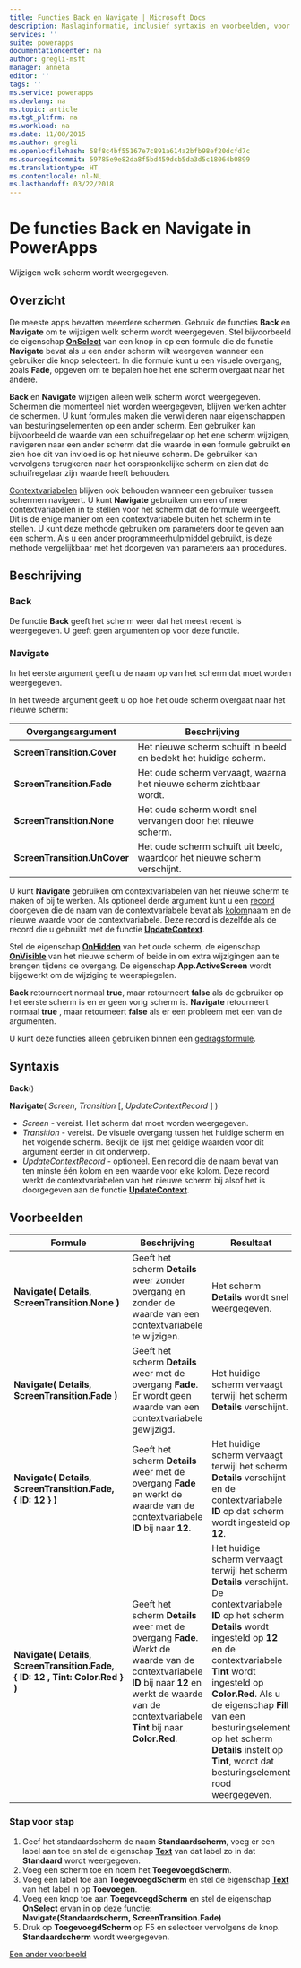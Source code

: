 ```yaml
---
title: Functies Back en Navigate | Microsoft Docs
description: Naslaginformatie, inclusief syntaxis en voorbeelden, voor de functies Navigate en Back in PowerApps
services: ''
suite: powerapps
documentationcenter: na
author: gregli-msft
manager: anneta
editor: ''
tags: ''
ms.service: powerapps
ms.devlang: na
ms.topic: article
ms.tgt_pltfrm: na
ms.workload: na
ms.date: 11/08/2015
ms.author: gregli
ms.openlocfilehash: 58f8c4bf55167e7c891a614a2bfb98ef20dcfd7c
ms.sourcegitcommit: 59785e9e82da8f5bd459dcb5da3d5c18064b0899
ms.translationtype: HT
ms.contentlocale: nl-NL
ms.lasthandoff: 03/22/2018
---
```

# <a name="back-and-navigate-functions-in-powerapps"></a>De functies Back en Navigate in PowerApps
Wijzigen welk scherm wordt weergegeven.

## <a name="overview"></a>Overzicht
De meeste apps bevatten meerdere schermen.  Gebruik de functies **Back** en **Navigate** om te wijzigen welk scherm wordt weergegeven. Stel bijvoorbeeld de eigenschap **[OnSelect](../controls/properties-core.md)** van een knop in op een formule die de functie **Navigate** bevat als u een ander scherm wilt weergeven wanneer een gebruiker die knop selecteert. In die formule kunt u een visuele overgang, zoals **Fade**, opgeven om te bepalen hoe het ene scherm overgaat naar het andere.  

**Back** en **Navigate** wijzigen alleen welk scherm wordt weergegeven. Schermen die momenteel niet worden weergegeven, blijven werken achter de schermen. U kunt formules maken die verwijderen naar eigenschappen van besturingselementen op een ander scherm. Een gebruiker kan bijvoorbeeld de waarde van een schuifregelaar op het ene scherm wijzigen, navigeren naar een ander scherm dat die waarde in een formule gebruikt en zien hoe dit van invloed is op het nieuwe scherm.  De gebruiker kan vervolgens terugkeren naar het oorspronkelijke scherm en zien dat de schuifregelaar zijn waarde heeft behouden.

[Contextvariabelen](../working-with-variables.md#create-a-context-variable) blijven ook behouden wanneer een gebruiker tussen schermen navigeert. U kunt **Navigate** gebruiken om een of meer contextvariabelen in te stellen voor het scherm dat de formule weergeeft. Dit is de enige manier om een contextvariabele buiten het scherm in te stellen. U kunt deze methode gebruiken om parameters door te geven aan een scherm. Als u een ander programmeerhulpmiddel gebruikt, is deze methode vergelijkbaar met het doorgeven van parameters aan procedures.

## <a name="description"></a>Beschrijving
### <a name="back"></a>Back
De functie **Back** geeft het scherm weer dat het meest recent is weergegeven. U geeft geen argumenten op voor deze functie.

### <a name="navigate"></a>Navigate
In het eerste argument geeft u de naam op van het scherm dat moet worden weergegeven.  

 In het tweede argument geeft u op hoe het oude scherm overgaat naar het nieuwe scherm:

| Overgangsargument | Beschrijving |
| --- | --- |
| **ScreenTransition.Cover** |Het nieuwe scherm schuift in beeld en bedekt het huidige scherm. |
| **ScreenTransition.Fade** |Het oude scherm vervaagt, waarna het nieuwe scherm zichtbaar wordt. |
| **ScreenTransition.None** |Het oude scherm wordt snel vervangen door het nieuwe scherm. |
| **ScreenTransition.UnCover** |Het oude scherm schuift uit beeld, waardoor het nieuwe scherm verschijnt. |

U kunt **Navigate** gebruiken om contextvariabelen van het nieuwe scherm te maken of bij te werken. Als optioneel derde argument kunt u een [record](../working-with-tables.md#records) doorgeven die de naam van de contextvariabele bevat als [kolom](../working-with-tables.md#columns)naam en de nieuwe waarde voor de contextvariabele.  Deze record is dezelfde als de record die u gebruikt met de functie **[UpdateContext](function-updatecontext.md)**.

Stel de eigenschap **[OnHidden](../controls/control-screen.md)** van het oude scherm, de eigenschap **[OnVisible](../controls/control-screen.md)** van het nieuwe scherm of beide in om extra wijzigingen aan te brengen tijdens de overgang. De eigenschap **App.ActiveScreen** wordt bijgewerkt om de wijziging te weerspiegelen.

**Back** retourneert normaal **true**, maar retourneert **false** als de gebruiker op het eerste scherm is en er geen vorig scherm is.  **Navigate** retourneert normaal **true** , maar retourneert **false** als er een probleem met een van de argumenten.

U kunt deze functies alleen gebruiken binnen een [gedragsformule](../working-with-formulas-in-depth.md).

## <a name="syntax"></a>Syntaxis
**Back**()

**Navigate**( *Screen*, *Transition* [, *UpdateContextRecord* ] )

* *Screen* - vereist. Het scherm dat moet worden weergegeven.
* *Transition* - vereist.  De visuele overgang tussen het huidige scherm en het volgende scherm. Bekijk de lijst met geldige waarden voor dit argument eerder in dit onderwerp.
* *UpdateContextRecord* - optioneel.  Een record die de naam bevat van ten minste één kolom en een waarde voor elke kolom. Deze record werkt de contextvariabelen van het nieuwe scherm bij alsof het is doorgegeven aan de functie **[UpdateContext](function-updatecontext.md)**.

## <a name="examples"></a>Voorbeelden
| Formule | Beschrijving | Resultaat |
| --- | --- | --- |
| **Navigate( Details, ScreenTransition.None )** |Geeft het scherm **Details** weer zonder overgang en zonder de waarde van een contextvariabele te wijzigen. |Het scherm **Details** wordt snel weergegeven. |
| **Navigate( Details, ScreenTransition.Fade )** |Geeft het scherm **Details** weer met de overgang **Fade**.  Er wordt geen waarde van een contextvariabele gewijzigd. |Het huidige scherm vervaagt terwijl het scherm **Details** verschijnt. |
| **Navigate( Details, ScreenTransition.Fade, {&nbsp;ID:&nbsp;12&nbsp;} )** |Geeft het scherm **Details** weer met de overgang **Fade** en werkt de waarde van de contextvariabele **ID** bij naar **12**. |Het huidige scherm vervaagt terwijl het scherm **Details** verschijnt en de contextvariabele **ID** op dat scherm wordt ingesteld op **12**. |
| **Navigate( Details, ScreenTransition.Fade, {&nbsp;ID:&nbsp;12&nbsp;,&nbsp;Tint:&nbsp;Color.Red&nbsp;} )** |Geeft het scherm **Details** weer met de overgang **Fade**. Werkt de waarde van de contextvariabele **ID** bij naar **12** en werkt de waarde van de contextvariabele **Tint** bij naar **Color.Red**. |Het huidige scherm vervaagt terwijl het scherm **Details** verschijnt. De contextvariabele **ID** op het scherm **Details** wordt ingesteld op **12** en de contextvariabele **Tint** wordt ingesteld op **Color.Red**. Als u de eigenschap **Fill** van een besturingselement op het scherm **Details** instelt op **Tint**, wordt dat besturingselement rood weergegeven. |

### <a name="step-by-step"></a>Stap voor stap
1. Geef het standaardscherm de naam **Standaardscherm**, voeg er een label aan toe en stel de eigenschap **[Text](../controls/properties-core.md)** van dat label zo in dat **Standaard** wordt weergegeven.
2. Voeg een scherm toe en noem het **ToegevoegdScherm**.
3. Voeg een label toe aan **ToegevoegdScherm** en stel de eigenschap **[Text](../controls/properties-core.md)** van het label in op **Toevoegen**.
4. Voeg een knop toe aan **ToegevoegdScherm** en stel de eigenschap **[OnSelect](../controls/properties-core.md)** ervan in op deze functie:<br>**Navigate(Standaardscherm, ScreenTransition.Fade)**
5. Druk op **ToegevoegdScherm** op F5 en selecteer vervolgens de knop.<br>**Standaardscherm** wordt weergegeven.

[Een ander voorbeeld](../add-screen-context-variables.md)

